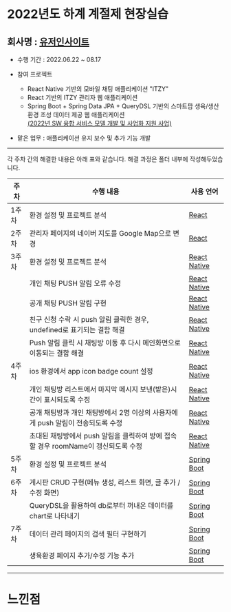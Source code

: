 # 2022년도 하계 계절제 현장실습 
 <h2> 회사명 : <a href = "https://userinsight.co.kr/"> 유저인사이트 </a> </h2>

 * 수행 기간 : 2022.06.22 ~ 08.17

 * 참여 프로젝트  
   * React Native 기반의 모바일 채팅 애플리케이션 "ITZY"
   * React 기반의 ITZY 관리자 웹 애플리케이션
   * Spring Boot + Spring Data JPA + QueryDSL 기반의 스마트팜 생육/생산 환경 조성 데이터 제공 웹 애플리케이션  
   <a href = "https://www.bizinfo.go.kr/web/lay1/bbs/S1T122C128/AS/74/view.do?pblancId=PBLN_000000000075234&cpage=26&rows=15&condition=&keyword=&hashCode=">(2022년 SW 융합 서비스 모델 개발 및 사업화 지원 사업)</a>
  
  * 맡은 업무 : 애플리케이션 유지 보수 및 추가 기능 개발
------------
각 주차 간의 해결한 내용은 아래 표와 같습니다.
해결 과정은 폴더 내부에 작성해두었습니다.

 |주차|수행 내용| 사용 언어 |
|------------|----------------|-------|
|1주차| 환경 설정 및 프로젝트 분석 | <a href = "https://ko.reactjs.org/docs/getting-started.html"> React </a> |
|2주차| 관리자 페이지의 네이버 지도를 Google Map으로 변경 | <a href = "https://ko.reactjs.org/docs/getting-started.html"> React </a> |
|3주차| 환경 설정 및 프로젝트 분석 |<a href = "https://reactnative.dev/docs/getting-started"> React Native </a>|
|| 개인 채팅 PUSH 알림 오류 수정 |<a href = "https://reactnative.dev/docs/getting-started"> React Native </a>|
|| 공개 채팅 PUSH 알림 구현 |<a href = "https://reactnative.dev/docs/getting-started"> React Native </a>|
|| 친구 신청 수락 시 push 알림 클릭한 경우, undefined로 표기되는 결함 해결 |<a href = "https://reactnative.dev/docs/getting-started"> React Native </a>|
|| Push 알림 클릭 시 채팅방 이동 후 다시 메인화면으로 이동되는 결함 해결 |<a href = "https://reactnative.dev/docs/getting-started"> React Native </a>|
|4주차| ios 환경에서 app icon badge count 설정 |<a href = "https://reactnative.dev/docs/getting-started"> React Native </a>|
|| 개인 채팅방 리스트에서 마지막 메시지 보낸(받은)시간이 표시되도록 수정 |<a href = "https://reactnative.dev/docs/getting-started"> React Native </a>|
|| 공개 채팅방과 개인 채팅방에서 2명 이상의 사용자에게 push 알림이 전송되도록 수정 |<a href = "https://reactnative.dev/docs/getting-started"> React Native </a>|
|| 초대된 채팅방에서 push 알림을 클릭하여 방에 접속할 경우 roomName이 갱신되도록 수정 |<a href = "https://reactnative.dev/docs/getting-started"> React Native </a>|
|5주차| 환경 설정 및 프로젝트 분석 | <a href = "https://spring.io/projects/spring-boot"> Spring Boot </a> |
|6주차| 게시판 CRUD 구현(메뉴 생성, 리스트 화면, 글 추가 / 수정 화면) | <a href = "https://spring.io/projects/spring-boot"> Spring Boot </a> |
|| QueryDSL을 활용하여 db로부터 꺼내온 데이터를 chart로 나타내기 | <a href = "https://spring.io/projects/spring-boot"> Spring Boot </a> |
|7주차| 데이터 관리 페이지의 검색 필터 구현하기 | <a href = "https://spring.io/projects/spring-boot"> Spring Boot </a> |
|| 생육환경 페이지 추가/수정 기능 추가 | <a href = "https://spring.io/projects/spring-boot"> Spring Boot </a> |


------------
# 느낀점




   

